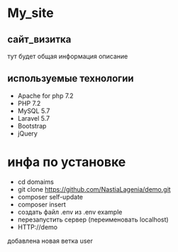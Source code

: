 # My_site
## сайт_визитка 
тут будет общая информация описание
## используемые технологии
- Apache for php 7.2
- PHP 7.2
- MySQL 5.7
- Laravel 5.7
- Bootstrap
- jQuery
# инфа по установке
- cd domaims 
- git clone https://github.com/NastiaLagenia/demo.git
- composer self-update
- composer insert
- создать файл .env из .env example 
- перезапустить сервер (переименовать localhost)
- HTTP://demo 

добавлена новая ветка user